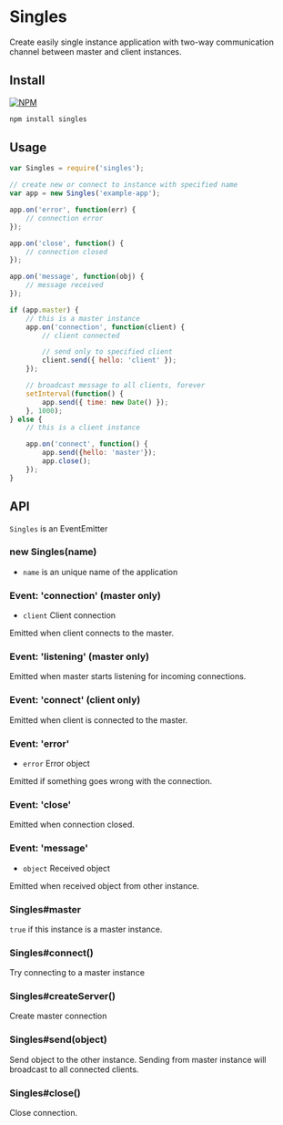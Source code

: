 # Singles

Create easily single instance application with two-way communication channel between master and client instances.

## Install

[![NPM](https://nodei.co/npm/singles.png?downloads=true)](https://nodei.co/npm/singles/)

```js
npm install singles
```

## Usage

```js
var Singles = require('singles');

// create new or connect to instance with specified name
var app = new Singles('example-app');

app.on('error', function(err) {
	// connection error
});

app.on('close', function() {
	// connection closed
});

app.on('message', function(obj) {
	// message received
});

if (app.master) {
	// this is a master instance
	app.on('connection', function(client) {
		// client connected

		// send only to specified client
		client.send({ hello: 'client' });
	});

	// broadcast message to all clients, forever
	setInterval(function() {
		app.send({ time: new Date() });
	}, 1000);
} else {
	// this is a client instance

	app.on('connect', function() {
		app.send({hello: 'master'});
		app.close();
	});
}
```

## API

`Singles` is an EventEmitter

### new Singles(name)

 - `name` is an unique name of the application

### Event: 'connection' (master only)

 - `client` Client connection

Emitted when client connects to the master.

### Event: 'listening' (master only)

Emitted when master starts listening for incoming connections.

### Event: 'connect' (client only)

Emitted when client is connected to the master.

### Event: 'error'

 - `error` Error object

Emitted if something goes wrong with the connection.

### Event: 'close'

Emitted when connection closed.

### Event: 'message'

 - `object` Received object

Emitted when received object from other instance.

### Singles#master

`true` if this instance is a master instance.

### Singles#connect()

Try connecting to a master instance

### Singles#createServer()

Create master connection

### Singles#send(object)

Send object to the other instance.
Sending from master instance will broadcast to all connected clients.

### Singles#close()

Close connection.
